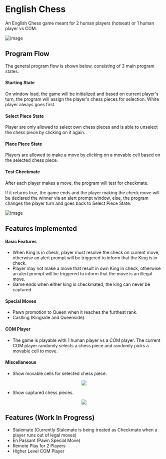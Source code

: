 # English Chess
An English Chess game meant for 2 human players (hotseat) or 1 human player vs COM.

![image](https://user-images.githubusercontent.com/78526590/127293604-d395b4ae-7438-4a89-b471-dcb67f358380.png)

## Program Flow
The general program flow is shown below, consisting of 3 main program states.

#### Starting State
On window load, the game will be initialized and based on current player's turn, the program will assign the player's chess pieces for selection. White player always goes first.

#### Select Piece State
Player are only allowed to select own chess pieces and is able to unselect the chess piece by clicking on it again.

#### Place Piece State
Players are allowed to make a move by clicking on a movable cell based on the selected chess piece.

#### Test Checkmate
After each player makes a move, the program will test for checkmate. 

If it returns true, the game ends and the player making the check move will be declared the winner via an alert prompt window, else, the program changes the player turn and goes back to Select Piece State.

![image](https://user-images.githubusercontent.com/78526590/127288462-01400209-689f-4b47-a195-630d895b357e.png)

## Features Implemented

#### Basic Features
- When King is in check, player must resolve the check on current move, otherwise an alert prompt will be triggered to inform that the King is in check.
- Player may not make a move that result in own King in check, otherwise an alert prompt will be triggered to inform that the move is an illegal move.
- Game ends when either king is checkmated, the king can never be captured.

#### Special Moves
- Pawn promotion to Queen when it reaches the furthest rank.
- Castling (Kingside and Queenside).

#### COM Player
- The game is playable with 1 human player vs a COM player. The current COM player randomly selects a chess piece and randomly picks a movable cell to move.

#### Miscellaneous
- Show movable cells for selected chess piece.
<p align="center">
<img src="https://i.imgur.com/giDWWrl.png" />
</p>

- Show captured chess pieces.
<p align="center">
<img src="https://i.imgur.com/MqrgPtE.png" />
</p>

## Features (Work In Progress)
- Stalemate (Currently Stalemate is being treated as Checkmate when a player runs out of legal moves)
- En Passant (Pawn Special Move)
- Remote Play for 2 Players
- Higher Level COM Player
